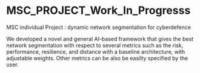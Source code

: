 # MSC_PROJECT_Work_In_Progresss

MSC individual Project : dynamic network segmentation for cyberdefence

We developed a novel and general AI-based framework that gives the best network segmentation with respect to several metrics such as the risk, performance, resilience, and distance with a baseline architecture, with adjustable weights. Other metrics can be also be easilty specified by the user. 
